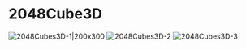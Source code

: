 # 2048Cube3D

![2048Cubes3D-1|200x300](https://user-images.githubusercontent.com/76490534/163574299-bded6507-6f38-4ffb-8171-dad2c51a68ac.jpg)
![2048Cubes3D-2](https://user-images.githubusercontent.com/76490534/163574625-f0c344e3-8637-4308-83cf-3bd4e17d1bb7.jpg)
![2048Cubes3D-3](https://user-images.githubusercontent.com/76490534/163574660-bc341ec8-e91c-41a0-bfd4-df02e7058901.jpg)
